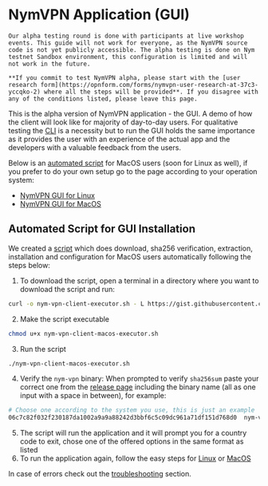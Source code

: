 # NymVPN Application (GUI)

```admonish info
Our alpha testing round is done with participants at live workshop events. This guide will not work for everyone, as the NymVPN source code is not yet publicly accessible. The alpha testing is done on Nym testnet Sandbox environment, this configuration is limited and will not work in the future.

**If you commit to test NymVPN alpha, please start with the [user research form](https://opnform.com/forms/nymvpn-user-research-at-37c3-yccqko-2) where all the steps will be provided**. If you disagree with any of the conditions listed, please leave this page.
```

This is the alpha version of NymVPN application - the GUI. A demo of how the client will look like for majority of day-to-day users. For qualitative testing the [CLI](cli.md) is a necessity but to run the GUI holds the same importance as it provides the user with an experience of the actual app and the developers with a valuable feedback from the users. 

Below is an [automated script](#automated-script-for-gui-installation) for MacOS users (soon for Linux as well), if you prefer to do your own setup go to the page according to your operation system:

* [NymVPN GUI for Linux](gui-linux.md)
* [NymVPN GUI for MacOS](gui-mac.md)

## Automated Script for GUI Installation

We created a [script](https://gist.github.com/tommyv1987/7d210d4daa8f7abc61f9a696d0321f19) which does download, sha256 verification, extraction, installation and configuration for MacOS users automatically following the steps below:

1. To download the script, open a terminal in a directory where you want to download the script and run:
```sh
curl -o nym-vpn-client-executor.sh - L https://gist.githubusercontent.com/tommyv1987/7d210d4daa8f7abc61f9a696d0321f19/raw/4397365b4cf74594c7f99c1ef5d690b2f5b41192/nym-vpn-client-macos-executor.sh
```
2. Make the script executable
```sh
chmod u+x nym-vpn-client-macos-executor.sh
```
3. Run the script
```sh
./nym-vpn-client-macos-executor.sh
```
4. Verify the `nym-vpn` binary: When prompted to verify `sha256sum` paste your correct one from the [release page](https://github.com/nymtech/nym/releases/tag/nym-vpn-alpha-0.0.2) including the binary name (all as one input with a space in between), for example:
```sh
# Choose one according to the system you use, this is just an example
06c7c82f032f230187da1002a9a9a88242d3bbf6c5c09dc961a71df151d768d0  nym-vpn-ui_0.0.2_macos_x86_64.zip
```
5. The script will run the application and it will prompt you for a country code to exit, chose one of the offered options in the same format as listed
6. To run the application again, follow the easy steps for [Linux](gui-linux.md#run-nymvpn) or [MacOS](gui-mac.md#run-nymvpn)

In case of errors check out the [troubleshooting](troubleshooting.md#installing-gui-on-macos-not-working) section.
